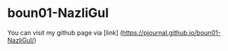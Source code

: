 # boun01-NazliGul
You can visit my github page via [link] (https://pjournal.github.io/boun01-NazliGul/)
